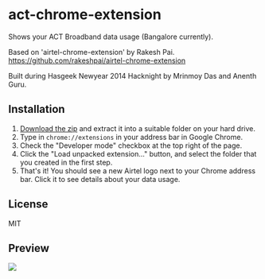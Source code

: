 act-chrome-extension
===

Shows your ACT Broadband data usage (Bangalore currently).

Based on 'airtel-chrome-extension' by Rakesh Pai. https://github.com/rakeshpai/airtel-chrome-extension

Built during Hasgeek Newyear 2014 Hacknight by Mrinmoy Das and Anenth Guru.

Installation
---

1. [Download the zip](https://github.com/anenthg/act-chrome-extension/archive/master.zip) and extract it into a suitable folder on your hard drive.
2. Type in `chrome://extensions` in your address bar in Google Chrome.
3. Check the "Developer mode" checkbox at the top right of the page.
4. Click the "Load unpacked extension..." button, and select the folder that you created in the first step.
5. That's it! You should see a new Airtel logo next to your Chrome address bar. Click it to see details about your data usage. 

License
---
MIT

Preview
---
![](https://dl.dropboxusercontent.com/u/4398063/ACT_Plugin.JPG)
